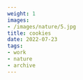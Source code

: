 ```yaml
---
weight: 1
images:
- /images/nature/5.jpg
title: cookies
date: 2022-07-23
tags:
- work
- nature
- archive
---
```

